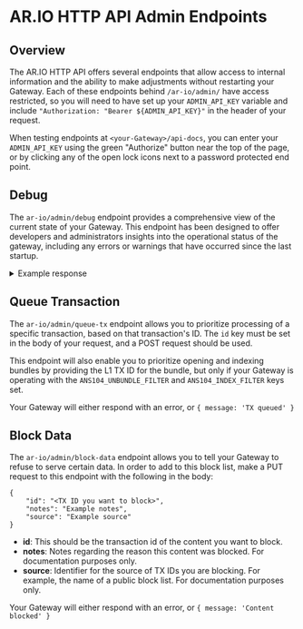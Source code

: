 


# AR.IO HTTP API Admin Endpoints

## Overview

The AR.IO HTTP API offers several endpoints that allow access to internal information and the ability to make adjustments without restarting your Gateway. Each of these endpoints behind `/ar-io/admin/` have access restricted, so you will need to have set up your `ADMIN_API_KEY` variable and include `"Authorization: "Bearer ${ADMIN_API_KEY}"` in the header of your request.

When testing endpoints at `<your-Gateway>/api-docs`, you can enter your `ADMIN_API_KEY` using the green "Authorize" button near the top of the page, or by clicking any of the open lock icons next to a password protected end point.

## Debug

The `ar-io/admin/debug` endpoint provides a comprehensive view of the current state of your Gateway. This endpoint has been designed to offer developers and administrators insights into the operational status of the gateway, including any errors or warnings that have occurred since the last startup.

<details><summary>Example response</summary>

```
{
  db: {
    counts: {
      wallets: 137,
      tagNames: 61,
      tagValues: 892,
      stableTxs: 0,
      stableBlocks: 0,
      stableBlockTxs: 0,
      missingStableBlocks: 0,
      missingStableTxs: 0,
      missingTxs: 0,
      newBlocks: 32,
      newTxs: 4436,
      bundleCount: 159,
      bundleDataItems: 0,
      matcheDataItems: 0,
      dataItems: 0,
      nestedDataItems: null
    },
    heights: { minStable: -1, maxStable: -1, minNew: 1000000, maxNew: 1000031 },
    timestamps: {
      now: 1692230403,
      maxBundleQueuedAt: -1,
      maxBundleSkippedAt: 1692230390,
      maxBundleUnbundledAt: -1,
      maxBundleFullyIndexedAt: -1,
      maxNewDataItemIndexedAt: -1,
      maxStableDataItemIndexedAt: -1
    },
    errors: [],
    warnings: []
  }
}
```
</details>

## Queue Transaction

The `ar-io/admin/queue-tx` endpoint allows you to prioritize processing of a specific transaction, based on that transaction's ID. The `id` key must be set in the body of your request, and a POST request should be used.

This endpoint will also enable you to prioritize opening and indexing bundles by providing the L1 TX ID for the bundle, but only if your Gateway is operating with the `ANS104_UNBUNDLE_FILTER` and `ANS104_INDEX_FILTER` keys set. 

Your Gateway will either respond with an error, or `{ message: 'TX queued' }`

## Block Data

The `ar-io/admin/block-data` endpoint allows you to tell your Gateway to refuse to serve certain data. In order to add to this block list, make a PUT request to this endpoint with the following in the body:
```
{
    "id": "<TX ID you want to block>",
    "notes": "Example notes",
    "source": "Example source"
}
```

- **id**: This should be the transaction id of the content you want to block.
- **notes**: Notes regarding the reason this content was blocked. For documentation purposes only.
- **source**: Identifier for the source of TX IDs you are blocking. For example, the name of a public block list. For documentation purposes only.

Your Gateway will either respond with an error, or `{ message: 'Content blocked' }`